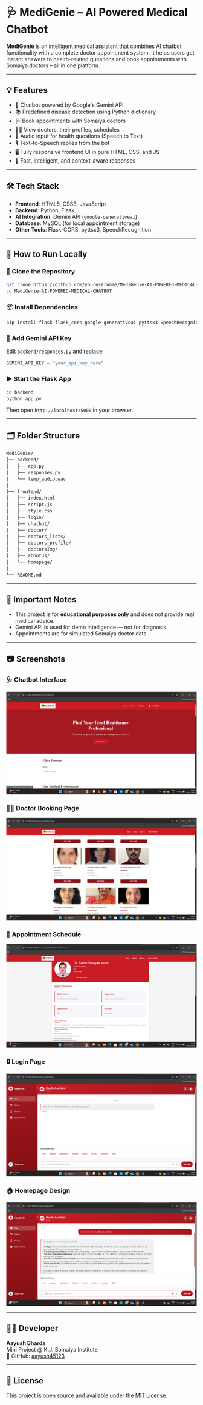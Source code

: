 # 🩺 MediGenie – AI Powered Medical Chatbot

**MediGenie** is an intelligent medical assistant that combines AI chatbot functionality with a complete doctor appointment system. It helps users get instant answers to health-related questions and book appointments with Somaiya doctors – all in one platform.

---

## 💡 Features

- 🤖 Chatbot powered by Google's Gemini API
- 📚 Predefined disease detection using Python dictionary
- 🩺 Book appointments with Somaiya doctors
- 👨‍⚕️ View doctors, their profiles, schedules
- 🎤 Audio input for health questions (Speech to Text)
- 🎙 Text-to-Speech replies from the bot
- 🖥 Fully responsive frontend UI in pure HTML, CSS, and JS
- 🧠 Fast, intelligent, and context-aware responses

---

## 🛠 Tech Stack

- **Frontend**: HTML5, CSS3, JavaScript
- **Backend**: Python, Flask
- **AI Integration**: Gemini API (`google-generativeai`)
- **Database**: MySQL (for local appointment storage)
- **Other Tools**: Flask-CORS, pyttsx3, SpeechRecognition

---

## 🚀 How to Run Locally

### 🧬 Clone the Repository

```bash
git clone https://github.com/yourusername/MediGenie-AI-POWERED-MEDICAL-CHATBOT.git
cd MediGenie-AI-POWERED-MEDICAL-CHATBOT
```

### 📦 Install Dependencies

```bash
pip install flask flask_cors google-generativeai pyttsx3 SpeechRecognition mysql-connector-python
```

### 🔑 Add Gemini API Key

Edit `backend/responses.py` and replace:

```python
GEMINI_API_KEY = "your_api_key_here"
```

### ▶ Start the Flask App

```bash
cd backend
python app.py
```

Then open `http://localhost:5000` in your browser.

---

## 🗂 Folder Structure

```bash
MediGenie/
├── backend/
│   ├── app.py
│   ├── responses.py
│   └── temp_audio.wav
│
├── frontend/
│   ├── index.html
│   ├── script.js
│   ├── style.css
│   ├── login/
│   ├── chatbot/
│   ├── doctor/
│   ├── doctors_lists/
│   ├── doctors_profile/
│   ├── doctorsImg/
│   ├── aboutus/
│   └── homepage/
│
└── README.md
```

---

## 📌 Important Notes

- This project is for **educational purposes only** and does not provide real medical advice.
- Gemini API is used for demo intelligence — not for diagnosis.
- Appointments are for simulated Somaiya doctor data.

---

## 📷 Screenshots

### 🩺 Chatbot Interface  
![Chatbot](images/Screenshot%202025-05-06%20120723.png)

### 👨‍⚕️ Doctor Booking Page  
![Doctor Booking](images/Screenshot%202025-05-06%20120756.png)

### 📅 Appointment Schedule  
![Schedule](images/Screenshot%202025-05-06%20120818.png)

### 🔒 Login Page  
![Login](images/Screenshot%202025-05-06%20120855.png)

### 🏠 Homepage Design  
![Homepage](images/Screenshot%202025-05-06%20120932.png)


---

## 🧑‍💻 Developer

**Aayush Bharda**  
Mini Project @ K.J. Somaiya Institute  
🔗 GitHub: [aayush45123](https://github.com/aayush45123)

---

## 📄 License

This project is open source and available under the [MIT License](LICENSE).
